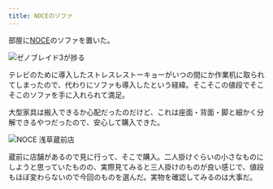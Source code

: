 ```yaml
---
title: NOCEのソファ
---
```

部屋に[NOCE](https://www.noce.co.jp/)のソファを置いた。

![](https://lh6.googleusercontent.com/YUHg4KIyGlKJ-c4U5LPIRNil_ijRsM9xv3ROM9gvvSEKGtqv3H4kpS121t9PBKLMP-6ofY05ALkXYvPtUJ92tPaqN-PFfTphwH1Ufbp95jLcqlcD-jVMaflnWrTqyN3EeYetU4oQIKdiBEvlUiXACiE "ゼノブレイド3が捗る")

テレビのために導入したストレスレストーキョーがいつの間にか作業机に取られてしまったので、代わりにソファも導入したという経緯。そこそこの値段でそこそこのソファを手に入れられて満足。

大型家具は搬入できるか心配だったのだけど、これは座面・背面・脚と細かく分解できるやつだったので、安心して購入できた。

![](https://lh6.googleusercontent.com/4gNM1IrMFevij7toFN51cbTB1PcV6fhTWJa1dfvYS5EIzcvCqDf3Urbe553zPXuZWk124KeOf46eyiJQsEeVonVPPHPcYdVRkQHX_6B6fz5qypeAiFyLPdUBmAZVRLPG0Cv_B6-k2ZFLgawXH7KEzDg "NOCE 浅草蔵前店")

蔵前に店舗があるので見に行って、そこで購入。二人掛けぐらいの小さなものにしようと思っていたものの、実際見てみると三人掛けのものが良い感じで、値段もほぼ変わらないので今回のものを選んだ。実物を確認してみるのは大事だ。
